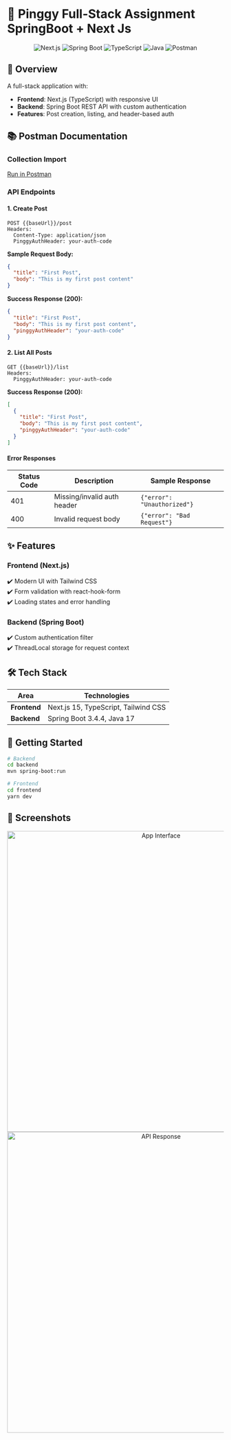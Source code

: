 
# 🚀 Pinggy Full-Stack Assignment SpringBoot + Next Js

<div align="center">
  <img src="https://img.shields.io/badge/Next.js-000000?style=for-the-badge&logo=nextdotjs&logoColor=white" alt="Next.js">
  <img src="https://img.shields.io/badge/Spring_Boot-6DB33F?style=for-the-badge&logo=spring&logoColor=white" alt="Spring Boot">
  <img src="https://img.shields.io/badge/TypeScript-3178C6?style=for-the-badge&logo=typescript&logoColor=white" alt="TypeScript">
  <img src="https://img.shields.io/badge/Java-ED8B00?style=for-the-badge&logo=openjdk&logoColor=white" alt="Java">
  <img src="https://img.shields.io/badge/Postman-FF6C37?style=for-the-badge&logo=postman&logoColor=white" alt="Postman">
</div>

## 📝 Overview

A full-stack application with:
- **Frontend**: Next.js (TypeScript) with responsive UI
- **Backend**: Spring Boot REST API with custom authentication
- **Features**: Post creation, listing, and header-based auth

## 📚 Postman Documentation

### Collection Import
[Run in Postman](https://imf-gadget.postman.co/workspace/New-Team-Workspace~e7452297-e8da-4a4f-9c00-f2ca6703be5b/collection/36484787-2f4dce94-16e1-401d-96f8-17580970023f?action=share&creator=36484787)

### API Endpoints

#### 1. Create Post
```http
POST {{baseUrl}}/post
Headers:
  Content-Type: application/json
  PinggyAuthHeader: your-auth-code
```

**Sample Request Body:**
```json
{
  "title": "First Post",
  "body": "This is my first post content"
}
```

**Success Response (200):**
```json
{
  "title": "First Post",
  "body": "This is my first post content",
  "pinggyAuthHeader": "your-auth-code"
}
```

#### 2. List All Posts
```http
GET {{baseUrl}}/list
Headers:
  PinggyAuthHeader: your-auth-code
```

**Success Response (200):**
```json
[
  {
    "title": "First Post",
    "body": "This is my first post content",
    "pinggyAuthHeader": "your-auth-code"
  }
]
```

#### Error Responses
| Status Code | Description                  | Sample Response              |
|-------------|------------------------------|------------------------------|
| 401         | Missing/invalid auth header  | `{"error": "Unauthorized"}`  |
| 400         | Invalid request body         | `{"error": "Bad Request"}`   |

## ✨ Features

### Frontend (Next.js)
✔️ Modern UI with Tailwind CSS  
✔️ Form validation with react-hook-form  
✔️ Loading states and error handling  

### Backend (Spring Boot)
✔️ Custom authentication filter  
✔️ ThreadLocal storage for request context  

## 🛠️ Tech Stack

| Area         | Technologies                          |
|--------------|---------------------------------------|
| **Frontend** | Next.js 15, TypeScript, Tailwind CSS  |
| **Backend**  | Spring Boot 3.4.4, Java 17                |

## 🚀 Getting Started

```bash
# Backend
cd backend
mvn spring-boot:run

# Frontend
cd frontend
yarn dev
```


## 📸 Screenshots

<div align="center">
  <img src="https://snipboard.io/6cnIgh.jpg" width="700" alt="App Interface"/>
  <img src="https://snipboard.io/F2TurD.jpg" width="700" alt="API Response"/> 
</div>
